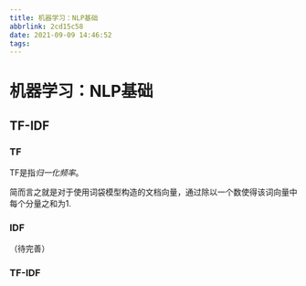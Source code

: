 ```yaml
---
title: 机器学习：NLP基础
abbrlink: 2cd15c58
date: 2021-09-09 14:46:52
tags:
---
```


# 机器学习：NLP基础

## TF-IDF
### TF
TF是指*归一化频率*。

简而言之就是对于使用词袋模型构造的文档向量，通过除以一个数使得该词向量中每个分量之和为1.

### IDF
（待完善）

### TF-IDF